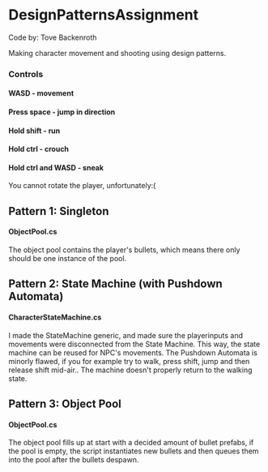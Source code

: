 # DesignPatternsAssignment
Code by: Tove Backenroth

Making character movement and shooting using design patterns.

### Controls
#### WASD - movement
#### Press space - jump in direction
#### Hold shift - run
#### Hold ctrl - crouch
#### Hold ctrl and WASD - sneak
You cannot rotate the player, unfortunately:(

## Pattern 1: Singleton
#### ObjectPool.cs
The object pool contains the player's bullets, which means there only 
should be one instance of the pool.

## Pattern 2: State Machine (with Pushdown Automata)
#### CharacterStateMachine.cs
I made the StateMachine generic, and made sure the playerinputs 
and movements were disconnected from the State Machine. 
This way, the state machine can be reused for NPC's movements. The 
Pushdown Automata is minorly flawed, if you for example try to walk, 
press shift, jump and then release shift mid-air.. The machine doesn't
properly return to the walking state.

## Pattern 3: Object Pool
#### ObjectPool.cs
The object pool fills up at start with a decided amount of bullet prefabs,
if the pool is empty, the script instantiates new bullets and then queues 
them into the pool after the bullets despawn.
